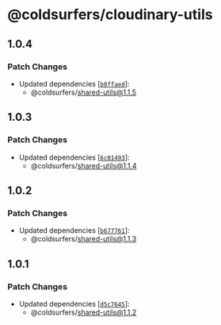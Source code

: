 # @coldsurfers/cloudinary-utils

## 1.0.4

### Patch Changes

- Updated dependencies [[`b0ffaed`](https://github.com/coldsurfers/surfers-root/commit/b0ffaeded1c27602e2ba2599f96fb84e912ef41c)]:
  - @coldsurfers/shared-utils@1.1.5

## 1.0.3

### Patch Changes

- Updated dependencies [[`6c01493`](https://github.com/coldsurfers/surfers-root/commit/6c0149357f0ca8c34d43e4a5b98476c5616adc03)]:
  - @coldsurfers/shared-utils@1.1.4

## 1.0.2

### Patch Changes

- Updated dependencies [[`b677761`](https://github.com/coldsurfers/surfers-root/commit/b67776103d8e893fbf4f5aa9a1a78ea0daf74b59)]:
  - @coldsurfers/shared-utils@1.1.3

## 1.0.1

### Patch Changes

- Updated dependencies [[`d5c7645`](https://github.com/coldsurfers/surfers-root/commit/d5c7645d71ae509ebfe1dfcbe90ee600cbbc57b0)]:
  - @coldsurfers/shared-utils@1.1.2
